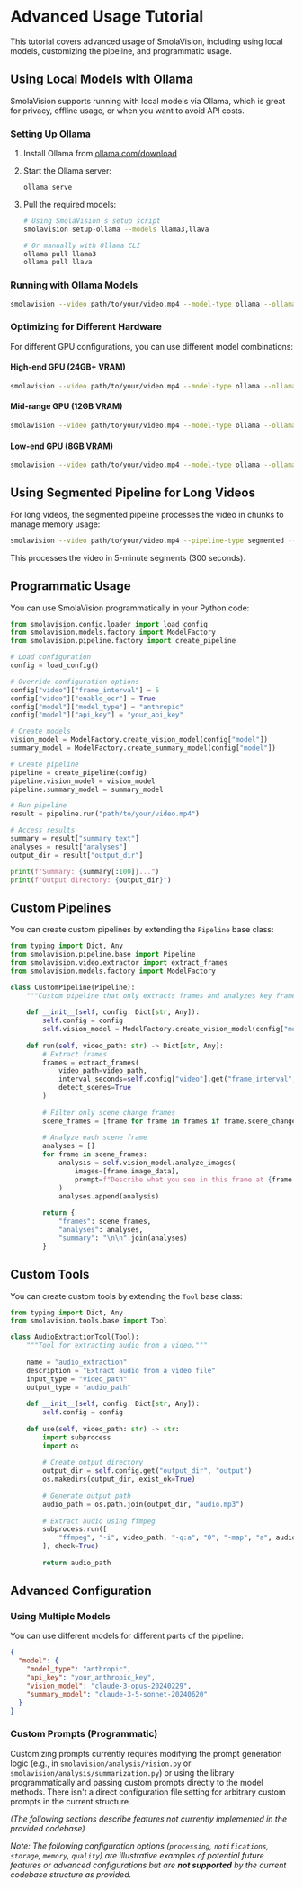 # Advanced Usage Tutorial

This tutorial covers advanced usage of SmolaVision, including using local models, customizing the pipeline, and programmatic usage.

## Using Local Models with Ollama

SmolaVision supports running with local models via Ollama, which is great for privacy, offline usage, or when you want to avoid API costs.

### Setting Up Ollama

1. Install Ollama from [ollama.com/download](https://ollama.com/download)

2. Start the Ollama server:
   ```bash
   ollama serve
   ```

3. Pull the required models:
   ```bash
   # Using SmolaVision's setup script
   smolavision setup-ollama --models llama3,llava
   
   # Or manually with Ollama CLI
   ollama pull llama3
   ollama pull llava
   ```

### Running with Ollama Models

```bash
smolavision --video path/to/your/video.mp4 --model-type ollama --ollama-enabled --ollama-model llama3 --ollama-vision-model llava
```

### Optimizing for Different Hardware

For different GPU configurations, you can use different model combinations:

#### High-end GPU (24GB+ VRAM)
```bash
smolavision --video path/to/your/video.mp4 --model-type ollama --ollama-enabled --ollama-model llama3:70b --ollama-vision-model bakllava
```

#### Mid-range GPU (12GB VRAM)
```bash
smolavision --video path/to/your/video.mp4 --model-type ollama --ollama-enabled --ollama-model llama3 --ollama-vision-model llava
```

#### Low-end GPU (8GB VRAM)
```bash
smolavision --video path/to/your/video.mp4 --model-type ollama --ollama-enabled --ollama-model phi3:mini --ollama-vision-model phi3:vision --max-images-per-batch 5
```

## Using Segmented Pipeline for Long Videos

For long videos, the segmented pipeline processes the video in chunks to manage memory usage:

```bash
smolavision --video path/to/your/video.mp4 --pipeline-type segmented --segment-length 300
```

This processes the video in 5-minute segments (300 seconds).

## Programmatic Usage

You can use SmolaVision programmatically in your Python code:

```python
from smolavision.config.loader import load_config
from smolavision.models.factory import ModelFactory
from smolavision.pipeline.factory import create_pipeline

# Load configuration
config = load_config()

# Override configuration options
config["video"]["frame_interval"] = 5
config["video"]["enable_ocr"] = True
config["model"]["model_type"] = "anthropic"
config["model"]["api_key"] = "your_api_key"

# Create models
vision_model = ModelFactory.create_vision_model(config["model"])
summary_model = ModelFactory.create_summary_model(config["model"])

# Create pipeline
pipeline = create_pipeline(config)
pipeline.vision_model = vision_model
pipeline.summary_model = summary_model

# Run pipeline
result = pipeline.run("path/to/your/video.mp4")

# Access results
summary = result["summary_text"]
analyses = result["analyses"]
output_dir = result["output_dir"]

print(f"Summary: {summary[:100]}...")
print(f"Output directory: {output_dir}")
```

## Custom Pipelines

You can create custom pipelines by extending the `Pipeline` base class:

```python
from typing import Dict, Any
from smolavision.pipeline.base import Pipeline
from smolavision.video.extractor import extract_frames
from smolavision.models.factory import ModelFactory

class CustomPipeline(Pipeline):
    """Custom pipeline that only extracts frames and analyzes key frames."""
    
    def __init__(self, config: Dict[str, Any]):
        self.config = config
        self.vision_model = ModelFactory.create_vision_model(config["model"])
    
    def run(self, video_path: str) -> Dict[str, Any]:
        # Extract frames
        frames = extract_frames(
            video_path=video_path,
            interval_seconds=self.config["video"].get("frame_interval", 10),
            detect_scenes=True
        )
        
        # Filter only scene change frames
        scene_frames = [frame for frame in frames if frame.scene_change]
        
        # Analyze each scene frame
        analyses = []
        for frame in scene_frames:
            analysis = self.vision_model.analyze_images(
                images=[frame.image_data],
                prompt=f"Describe what you see in this frame at {frame.timestamp} seconds."
            )
            analyses.append(analysis)
        
        return {
            "frames": scene_frames,
            "analyses": analyses,
            "summary": "\n\n".join(analyses)
        }
```

## Custom Tools

You can create custom tools by extending the `Tool` base class:

```python
from typing import Dict, Any
from smolavision.tools.base import Tool

class AudioExtractionTool(Tool):
    """Tool for extracting audio from a video."""
    
    name = "audio_extraction"
    description = "Extract audio from a video file"
    input_type = "video_path"
    output_type = "audio_path"
    
    def __init__(self, config: Dict[str, Any]):
        self.config = config
    
    def use(self, video_path: str) -> str:
        import subprocess
        import os
        
        # Create output directory
        output_dir = self.config.get("output_dir", "output")
        os.makedirs(output_dir, exist_ok=True)
        
        # Generate output path
        audio_path = os.path.join(output_dir, "audio.mp3")
        
        # Extract audio using ffmpeg
        subprocess.run([
            "ffmpeg", "-i", video_path, "-q:a", "0", "-map", "a", audio_path
        ], check=True)
        
        return audio_path
```

## Advanced Configuration

### Using Multiple Models

You can use different models for different parts of the pipeline:

```json
{
  "model": {
    "model_type": "anthropic",
    "api_key": "your_anthropic_key",
    "vision_model": "claude-3-opus-20240229",
    "summary_model": "claude-3-5-sonnet-20240620"
  }
}
```

### Custom Prompts (Programmatic)

Customizing prompts currently requires modifying the prompt generation logic (e.g., in `smolavision/analysis/vision.py` or `smolavision/analysis/summarization.py`) or using the library programmatically and passing custom prompts directly to the model methods. There isn't a direct configuration file setting for arbitrary custom prompts in the current structure.

*(The following sections describe features not currently implemented in the provided codebase)*

*Note: The following configuration options (`processing`, `notifications`, `storage`, `memory`, `quality`) are illustrative examples of potential future features or advanced configurations but are **not supported** by the current codebase structure as provided.*

